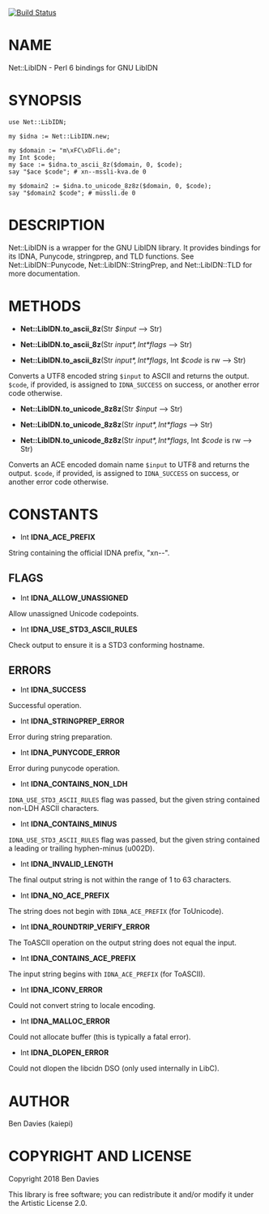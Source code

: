 [![Build Status](https://travis-ci.org/Kaiepi/p6-Net-LibIDN.svg?branch=master)](https://travis-ci.org/Kaiepi/p6-Net-LibIDN)

NAME
====

Net::LibIDN - Perl 6 bindings for GNU LibIDN

SYNOPSIS
========

    use Net::LibIDN;

    my $idna := Net::LibIDN.new;

    my $domain := "m\xFC\xDFli.de";
    my Int $code;
    my $ace := $idna.to_ascii_8z($domain, 0, $code);
    say "$ace $code"; # xn--mssli-kva.de 0

    my $domain2 := $idna.to_unicode_8z8z($domain, 0, $code);
    say "$domain2 $code"; # müssli.de 0

DESCRIPTION
===========

Net::LibIDN is a wrapper for the GNU LibIDN library. It provides bindings for its IDNA, Punycode, stringprep, and TLD functions. See Net::LibIDN::Punycode, Net::LibIDN::StringPrep, and Net::LibIDN::TLD for more documentation.

METHODS
=======

  * **Net::LibIDN.to_ascii_8z**(Str *$input* --> Str)

  * **Net::LibIDN.to_ascii_8z**(Str *$input*, Int *$flags* --> Str)

  * **Net::LibIDN.to_ascii_8z**(Str *$input*, Int *$flags*, Int *$code* is rw --> Str)

Converts a UTF8 encoded string `$input` to ASCII and returns the output. `$code`, if provided, is assigned to `IDNA_SUCCESS` on success, or another error code otherwise.

  * **Net::LibIDN.to_unicode_8z8z**(Str *$input* --> Str)

  * **Net::LibIDN.to_unicode_8z8z**(Str *$input*, Int *$flags* --> Str)

  * **Net::LibIDN.to_unicode_8z8z**(Str *$input*, Int *$flags*, Int *$code* is rw --> Str)

Converts an ACE encoded domain name `$input` to UTF8 and returns the output. `$code`, if provided, is assigned to `IDNA_SUCCESS` on success, or another error code otherwise.

CONSTANTS
=========

  * Int **IDNA_ACE_PREFIX**

String containing the official IDNA prefix, "xn--".

FLAGS
-----

  * Int **IDNA_ALLOW_UNASSIGNED**

Allow unassigned Unicode codepoints.

  * Int **IDNA_USE_STD3_ASCII_RULES**

Check output to ensure it is a STD3 conforming hostname.

ERRORS
------

  * Int **IDNA_SUCCESS**

Successful operation.

  * Int **IDNA_STRINGPREP_ERROR**

Error during string preparation.

  * Int **IDNA_PUNYCODE_ERROR**

Error during punycode operation.

  * Int **IDNA_CONTAINS_NON_LDH**

`IDNA_USE_STD3_ASCII_RULES` flag was passed, but the given string contained non-LDH ASCII characters.

  * Int **IDNA_CONTAINS_MINUS**

`IDNA_USE_STD3_ASCII_RULES` flag was passed, but the given string contained a leading or trailing hyphen-minus (u002D).

  * Int **IDNA_INVALID_LENGTH**

The final output string is not within the range of 1 to 63 characters.

  * Int **IDNA_NO_ACE_PREFIX**

The string does not begin with `IDNA_ACE_PREFIX` (for ToUnicode).

  * Int **IDNA_ROUNDTRIP_VERIFY_ERROR**

The ToASCII operation on the output string does not equal the input.

  * Int **IDNA_CONTAINS_ACE_PREFIX**

The input string begins with `IDNA_ACE_PREFIX` (for ToASCII).

  * Int **IDNA_ICONV_ERROR**

Could not convert string to locale encoding.

  * Int **IDNA_MALLOC_ERROR**

Could not allocate buffer (this is typically a fatal error).

  * Int **IDNA_DLOPEN_ERROR**

Could not dlopen the libcidn DSO (only used internally in LibC).

AUTHOR
======

Ben Davies (kaiepi)

COPYRIGHT AND LICENSE
=====================

Copyright 2018 Ben Davies

This library is free software; you can redistribute it and/or modify it under the Artistic License 2.0.

